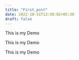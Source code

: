 ```yaml
---
title: "First_post"
date: 2022-10-31T13:50:02+05:30
draft: false
---
```


This is my Demo

This is my Demo

This is my Demo
